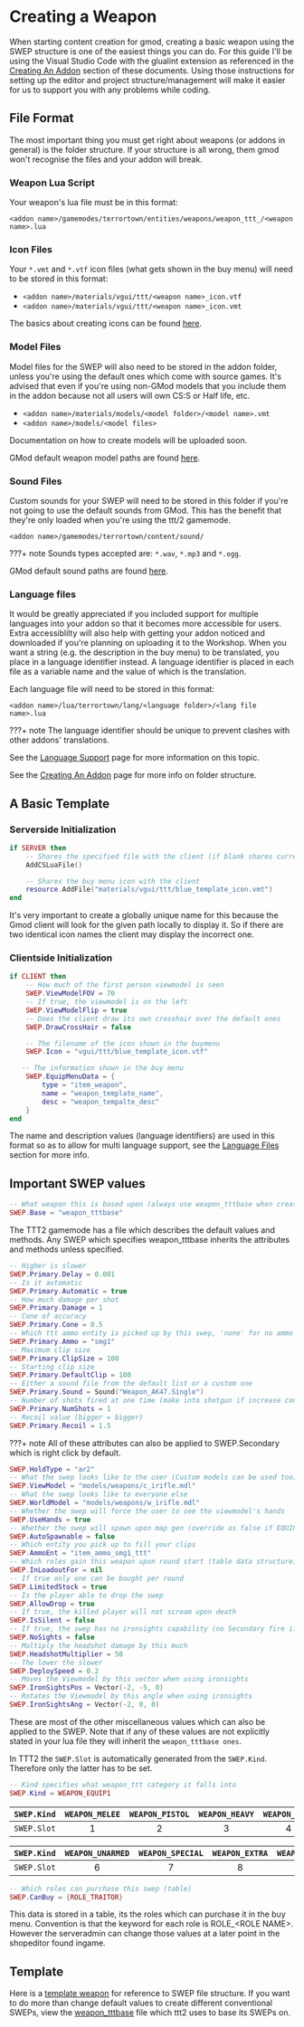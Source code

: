 # Creating a Weapon

When starting content creation for gmod, creating a basic weapon using the SWEP structure is one of the easiest things you can do. For this guide I'll be using the Visual Studio Code with the glualint extension as referenced in the [Creating An Addon](/developers/basics/creating-an-addon.md) section of these documents. Using those instructions for setting up the editor and project structure/management will make it easier for us to support you with any problems while coding.

## File Format

The most important thing you must get right about weapons (or addons in general) is the folder structure. If your structure is all wrong, them gmod won't recognise the files and your addon will break.

### Weapon Lua Script

Your weapon's lua file must be in this format:

`<addon name>/gamemodes/terrortown/entities/weapons/weapon_ttt_/<weapon name>.lua`

### Icon Files

Your `*.vmt` and `*.vtf` icon files (what gets shown in the buy menu) will need to be stored in this format:

* `<addon name>/materials/vgui/ttt/<weapon name>_icon.vtf`
* `<addon name>/materials/vgui/ttt/<weapon name>_icon.vmt`

The basics about creating icons can be found [here](/developers/content-creation/icon-and-design-guideline/).

### Model Files

Model files for the SWEP will also need to be stored in the addon folder, unless you're using the default ones which come with source games. It's advised that even if you're using non-GMod models that you include them in the addon because not all users will own CS:S or Half life, etc.

* `<addon name>/materials/models/<model folder>/<model name>.vmt`
* `<addon name>/models/<model files>`

Documentation on how to create models will be uploaded soon.

GMod default weapon model paths are found [here](https://wiki.facepunch.com/gmod/Common_Weapon_Models).

### Sound Files

Custom sounds for your SWEP will need to be stored in this folder if you're not going to use the default sounds from GMod. This has the benefit that they're only loaded when you're using the ttt/2 gamemode.

`<addon name>/gamemodes/terrortown/content/sound/`

???+ note
    Sounds types accepted are: `*.wav`, `*.mp3` and `*.ogg`.

GMod default sound paths are found [here](https://wiki.facepunch.com/gmod/Common_Sounds).

### Language files

It would be greatly appreciated if you included support for multiple languages into your addon so that it becomes more accessible for users. Extra accessiblilty will also help with getting your addon noticed and downloaded if you're planning on uploading it to the Workshop. When you want a string (e.g. the description in the buy menu) to be translated, you place in a language identifier instead. A language identifier is placed in each file as a variable name and the value of which is the translation.

Each language file will need to be stored in this format:

`<addon name>/lua/terrortown/lang/<language folder>/<lang file name>.lua`

???+ note
    The language identifier should be unique to prevent clashes with other addons' translations.

See the [Language Support](/developers/content-creation/language-support/) page for more information on this topic.

See the [Creating An Addon](/developers/basics/creating-an-addon.md/#project-structure) page for more info on folder structure.

## A Basic Template

### Serverside Initialization

```lua
if SERVER then
    -- Shares the specified file with the client (if blank shares current file)
    AddCSLuaFile()

    -- Shares the buy menu icon with the client
    resource.AddFile("materials/vgui/ttt/blue_template_icon.vmt")
end
```

It's very important to create a globally unique name for this because the Gmod client will look for the given path locally to display it. So if there are two identical icon names the client may display the incorrect one.

### Clientside Initialization

```lua
if CLIENT then
    -- How much of the first person viewmodel is seen
    SWEP.ViewModelFOV = 70
    -- If true, the viewmodel is on the left
    SWEP.ViewModelFlip = true
    -- Does the client draw its own crosshair over the default ones
    SWEP.DrawCrossHair = false

    -- The filename of the icon shown in the buymenu
    SWEP.Icon = "vgui/ttt/blue_template_icon.vtf"

   -- The information shown in the buy menu
    SWEP.EquipMenuData = {
        type = "item_weapon",
        name = "weapon_template_name",
        desc = "weapon_tempalte_desc"
    }
end
```

The name and description values (language identifiers) are used in this format so as to allow for multi language support, see the [Language Files](#language-files) section for more info.

## Important SWEP values

```lua
-- What weapon this is based upon (always use weapon_tttbase when creating a ttt/2 weapon)
SWEP.Base = "weapon_tttbase"
```

The TTT2 gamemode has a file which describes the default values and methods. Any SWEP which specifies weapon_tttbase inherits the attributes and methods unless specified.

```lua
-- Higher is slower
SWEP.Primary.Delay = 0.001
-- Is it automatic
SWEP.Primary.Automatic = true
-- How much damage per shot
SWEP.Primary.Damage = 1
-- Cone of accuracy
SWEP.Primary.Cone = 0.5
-- Which ttt ammo entity is picked up by this swep, 'none' for no ammo type
SWEP.Primary.Ammo = "smg1"
-- Maximum clip size
SWEP.Primary.ClipSize = 100
-- Starting clip size
SWEP.Primary.DefaultClip = 100
-- Either a sound file from the default list or a custom one
SWEP.Primary.Sound = Sound("Weapon_AK47.Single")
-- Number of shots fired at one time (make into shotgun if increase conde val)
SWEP.Primary.NumShots = 1
-- Recoil value (bigger = bigger)
SWEP.Primary.Recoil = 1.5
```

???+ note
    All of these attributes can also be applied to SWEP.Secondary which is right click by default.

```lua
SWEP.HoldType = "ar2"
-- What the swep looks like to the user (Custom models can be used too)
SWEP.ViewModel = "models/weapons/c_irifle.mdl"
-- What the swep looks like to everyone else
SWEP.WorldModel = "models/weapons/w_irifle.mdl"
-- Whether the swep will force the user to see the viewmodel's hands
SWEP.UseHands = true
-- Whether the swep will spawn upon map gen (override as false if EQUIP1/2)
SWEP.AutoSpawnable = false
-- Which entity you pick up to fill your clips
SWEP.AmmoEnt = "item_ammo_smg1_ttt"
-- Which roles gain this weapon upon round start (table data structure)
SWEP.InLoadoutFor = nil
-- If true only one can be bought per round
SWEP.LimitedStock = true
-- Is the player able to drop the swep
SWEP.AllowDrop = true
-- If true, the killed player will not scream upon death
SWEP.IsSilent = false
-- If true, the swep has no ironsights capability (no Secondary fire if ironsights?)
SWEP.NoSights = false
-- Multiply the headshot damage by this much
SWEP.HeadshotMultiplier = 50
-- The lower the slower
SWEP.DeploySpeed = 0.2
-- Moves the Viewmodel by this vector when using ironsights
SWEP.IronSightsPos = Vector(-2, -5, 0)
-- Rotates the Viewmodel by this angle when using ironsights
SWEP.IronSightsAng = Vector(-2, 0, 0)
```

These are most of the other miscellaneous values which can also be applied to the SWEP. Note that if any of these values are not explicitly stated in your lua file they will inherit the `weapon_tttbase ones`.

In TTT2 the `SWEP.Slot` is automatically generated from the `SWEP.Kind`. Therefore only the latter has to be set.

```lua
-- Kind specifies what weapon_ttt category it falls into
SWEP.Kind = WEAPON_EQUIP1
```

| `SWEP.Kind` | `WEAPON_MELEE` | `WEAPON_PISTOL` | `WEAPON_HEAVY` | `WEAPON_NADE` | `WEAPON_CARRY` |
| :---: | :---: | :---: | :---: | :---: | :---: |
| `SWEP.Slot` | 1 | 2 | 3 | 4 | 5 |

| `SWEP.Kind` | `WEAPON_UNARMED` | `WEAPON_SPECIAL` | `WEAPON_EXTRA` | `WEAPON_CLASS` |
| :---: | :---: | :---: | :---: | :---: |
| `SWEP.Slot` | 6 | 7 | 8 | 9 |

```lua
-- Which roles can purchase this swep (table)
SWEP.CanBuy = {ROLE_TRAITOR}
```

This data is stored in a table, its the roles which can purchase it in the buy menu. Convention is that the keyword for each role is ROLE_<ROLE NAME\>. However the serveradmin can change those values at a later point in the shopeditor found ingame.

## Template

Here is a [template weapon](https://github.com/cafelargo/TemplateSWEP) for reference to SWEP file structure.
If you want to do more than change default values to create different conventional SWEPs, view the [weapon_tttbase](https://github.com/TTT-2/TTT2/blob/master/gamemodes/terrortown/entities/weapons/weapon_tttbase.lua) file which ttt2 uses to base its SWEPs on.
